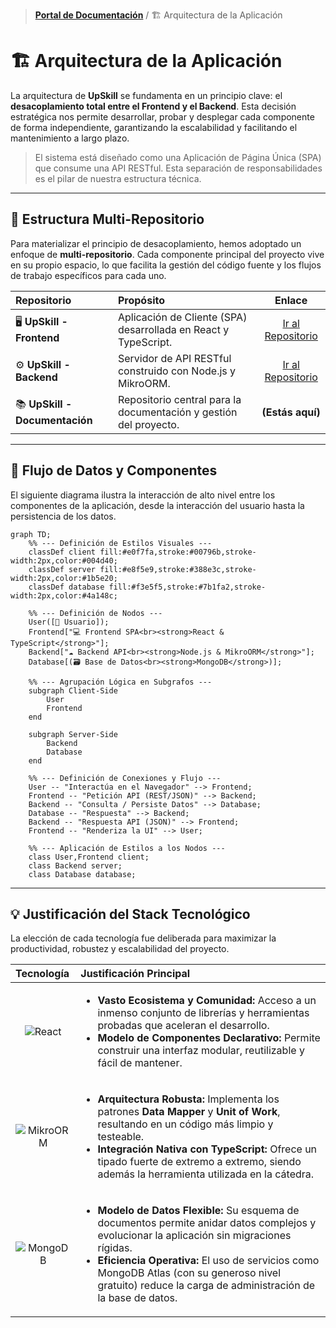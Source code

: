 > **[Portal de Documentación](../README.md)** / 🏗️ Arquitectura de la Aplicación

# 🏗️ Arquitectura de la Aplicación

La arquitectura de **UpSkill** se fundamenta en un principio clave: el **desacoplamiento total entre el Frontend y el Backend**. Esta decisión estratégica nos permite desarrollar, probar y desplegar cada componente de forma independiente, garantizando la escalabilidad y facilitando el mantenimiento a largo plazo.

> El sistema está diseñado como una Aplicación de Página Única (SPA) que consume una API RESTful. Esta separación de responsabilidades es el pilar de nuestra estructura técnica.

---

## 📂 Estructura Multi-Repositorio

Para materializar el principio de desacoplamiento, hemos adoptado un enfoque de **multi-repositorio**. Cada componente principal del proyecto vive en su propio espacio, lo que facilita la gestión del código fuente y los flujos de trabajo específicos para cada uno.

| Repositorio                    | Propósito                                                         |                               Enlace                               |
| :----------------------------- | :---------------------------------------------------------------- | :----------------------------------------------------------------: |
| 🖥️ **UpSkill - Frontend**      | Aplicación de Cliente (SPA) desarrollada en React y TypeScript.   | [Ir al Repositorio](https://github.com/upskill-team/Front-End-DSW) |
| ⚙️ **UpSkill - Backend**       | Servidor de API RESTful construido con Node.js y MikroORM.        | [Ir al Repositorio](https://github.com/upskill-team/Back-End-DSW)  |
| 📚 **UpSkill - Documentación** | Repositorio central para la documentación y gestión del proyecto. |                          **(Estás aquí)**                          |

---

## 🧬 Flujo de Datos y Componentes

El siguiente diagrama ilustra la interacción de alto nivel entre los componentes de la aplicación, desde la interacción del usuario hasta la persistencia de los datos.

```mermaid
graph TD;
    %% --- Definición de Estilos Visuales ---
    classDef client fill:#e0f7fa,stroke:#00796b,stroke-width:2px,color:#004d40;
    classDef server fill:#e8f5e9,stroke:#388e3c,stroke-width:2px,color:#1b5e20;
    classDef database fill:#f3e5f5,stroke:#7b1fa2,stroke-width:2px,color:#4a148c;

    %% --- Definición de Nodos ---
    User([👤 Usuario]);
    Frontend["💻 Frontend SPA<br><strong>React & TypeScript</strong>"];
    Backend["☁️ Backend API<br><strong>Node.js & MikroORM</strong>"];
    Database[(🗃️ Base de Datos<br><strong>MongoDB</strong>)];

    %% --- Agrupación Lógica en Subgrafos ---
    subgraph Client-Side
        User
        Frontend
    end

    subgraph Server-Side
        Backend
        Database
    end

    %% --- Definición de Conexiones y Flujo ---
    User -- "Interactúa en el Navegador" --> Frontend;
    Frontend -- "Petición API (REST/JSON)" --> Backend;
    Backend -- "Consulta / Persiste Datos" --> Database;
    Database -- "Respuesta" --> Backend;
    Backend -- "Respuesta API (JSON)" --> Frontend;
    Frontend -- "Renderiza la UI" --> User;

    %% --- Aplicación de Estilos a los Nodos ---
    class User,Frontend client;
    class Backend server;
    class Database database;
```

---

## 💡 Justificación del Stack Tecnológico

La elección de cada tecnología fue deliberada para maximizar la productividad, robustez y escalabilidad del proyecto.

| Tecnología                                                                                                                                     | Justificación Principal                                                                                                                                                                                                                                                                                                                                        |
| :--------------------------------------------------------------------------------------------------------------------------------------------- | :------------------------------------------------------------------------------------------------------------------------------------------------------------------------------------------------------------------------------------------------------------------------------------------------------------------------------------------------------------- |
| <p align="center"> <img src="https://img.shields.io/badge/React-20232A?style=for-the-badge&logo=react&logoColor=61DAFB" alt="React"> </p>      | <ul><li><strong>Vasto Ecosistema y Comunidad:</strong> Acceso a un inmenso conjunto de librerías y herramientas probadas que aceleran el desarrollo.</li><li><strong>Modelo de Componentes Declarativo:</strong> Permite construir una interfaz modular, reutilizable y fácil de mantener.</li></ul>                                                           |
| <p align="center"> <img src="https://img.shields.io/badge/MikroORM-6B46C1?style=for-the-badge&logoColor=white" alt="MikroORM"> </p>            | <ul><li><strong>Arquitectura Robusta:</strong> Implementa los patrones <strong>Data Mapper</strong> y <strong>Unit of Work</strong>, resultando en un código más limpio y testeable.</li><li><strong>Integración Nativa con TypeScript:</strong> Ofrece un tipado fuerte de extremo a extremo, siendo además la herramienta utilizada en la cátedra.</li></ul> |
| <p align="center"> <img src="https://img.shields.io/badge/MongoDB-4EA94B?style=for-the-badge&logo=mongodb&logoColor=white" alt="MongoDB"> </p> | <ul><li><strong>Modelo de Datos Flexible:</strong> Su esquema de documentos permite anidar datos complejos y evolucionar la aplicación sin migraciones rígidas.</li><li><strong>Eficiencia Operativa:</strong> El uso de servicios como MongoDB Atlas (con su generoso nivel gratuito) reduce la carga de administración de la base de datos.</li></ul>        |
